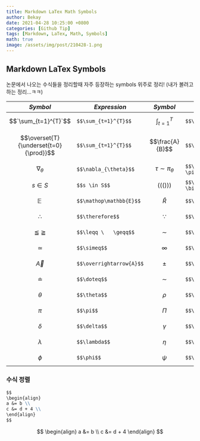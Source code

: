 ```yaml
---
title: Markdown LaTex Math Symbols
author: Bekay
date: 2021-04-28 10:25:00 +0800
categories: [Github Tip]
tags: [Markdown, LaTex, Math, Symbols]
math: true
image: /assets/img/post/210428-1.png
---
```


## Markdown LaTex Symbols

논문에서 나오는 수식들을 정리할때 자주 등장하는 symbols 위주로 정리!
(내가 볼려고 하는 정리...ㅋㅋ)

|***Symbol***|***Expression***|***Symbol***|***Expression***|
|---|---|---|---|
|$$`\sum_{t=1}^{T}`$$|`$$\sum_{t=1}^{T}$$`|$$\int_{t=1}^{T}$$|`$$\sum_{t=1}^{T}$$`|
|$$\overset{T}{\underset{t=0}{\prod}}$$|`$$\sum_{t=1}^{T}$$`|$$\frac{A}{B}$$|`$$\sum_{t=1}^{T}$$`|
|$$\nabla_{\theta}$$|`$$\nabla_{\theta}$$`|$$\tau \sim \pi_{\theta}$$|`$$\tau \sim \pi_{\theta}$$`|
|$$s \in S$$|`$$s \in S$$`|$$\bigg( \big( () \big) \bigg)$$|`$$\bigg( \big( () \big) \bigg)$$`|
|$$\mathop\mathbb{E}$$|`$$\mathop\mathbb{E}$$`|$$\hat{R}$$|`$$\hat{R}$$`|
|$$\therefore$$|`$$\therefore$$`|$$\because$$|`$$\because$$`|
|$$\leqq \   \geqq$$|`$$\leqq \   \geqq$$`|$$\sim$$|`$$\sim$$`|
|$$\simeq$$|`$$\simeq$$`|$$\infty$$|`$$\infty$$`|
|$$\overrightarrow{A}$$|`$$\overrightarrow{A}$$`|$$\pm$$|`$$\pm$$`|
|$$\doteq$$|`$$\doteq$$`|$$\sim$$|`$$\sim$$`|
|$$\theta$$|`$$\theta$$`|$$\rho$$|`$$\rho$$`|
|$$\pi$$|`$$\pi$$`|$$\Pi$$|`$$\Pi$$`|
|$$\delta$$|`$$\delta$$`|$$\gamma$$|`$$\gamma$$`|
|$$\lambda$$|`$$\lambda$$`|$$\eta$$|`$$\eta$$`|
|$$\phi$$|`$$\phi$$`|$$\psi$$|`$$\psi$$`|

### 수식 정렬
```markdown
$$
\begin{align}
a &= b \\
c &= d + 4 \\
\end{align}
$$
```

$$
\begin{align}
a &= b \\
c &= d + 4
\end{align}
$$